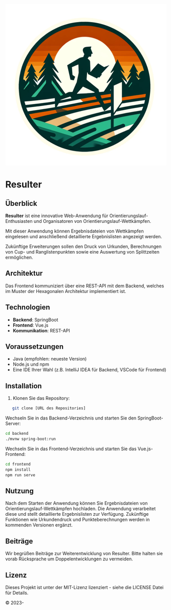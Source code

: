 <img src="Logo_Resulter.png" alt="Resulter Logo" width="512"/>

# **Resulter**

## Überblick

**Resulter** ist eine innovative Web-Anwendung für Orientierungslauf-Enthusiasten und Organisatoren von
Orientierungslauf-Wettkämpfen.

Mit dieser Anwendung können Ergebnisdateien von Wettkämpfen eingelesen und anschließend detaillierte Ergebnislisten
angezeigt werden.

Zukünftige Erweiterungen sollen den Druck von Urkunden, Berechnungen von Cup- und Ranglistenpunkten sowie eine
Auswertung von Splittzeiten ermöglichen.

## Architektur

Das Frontend kommuniziert über eine REST-API mit dem Backend, welches im Muster der Hexagonalen Architektur
implementiert ist.

## Technologien

- **Backend**: SpringBoot
- **Frontend**: Vue.js
- **Kommunikation**: REST-API

## Voraussetzungen

- Java (empfohlen: neueste Version)
- Node.js und npm
- Eine IDE Ihrer Wahl (z.B. IntelliJ IDEA für Backend, VSCode für Frontend)

## Installation

1. Klonen Sie das Repository:

```bash
   git clone [URL des Repositories]
````

Wechseln Sie in das Backend-Verzeichnis und starten Sie den SpringBoot-Server:

```bash
cd backend
./mvnw spring-boot:run
```

Wechseln Sie in das Frontend-Verzeichnis und starten Sie das Vue.js-Frontend:

```bash
cd frontend
npm install
npm run serve
```

## Nutzung

Nach dem Starten der Anwendung können Sie Ergebnisdateien von Orientierungslauf-Wettkämpfen hochladen. Die Anwendung
verarbeitet diese und stellt detaillierte Ergebnislisten zur Verfügung. Zukünftige Funktionen wie Urkundendruck und
Punkteberechnungen werden in kommenden Versionen ergänzt.

## Beiträge

Wir begrüßen Beiträge zur Weiterentwicklung von Resulter. Bitte halten sie vorab Rücksprache um Doppelentwicklungen zu
vermeiden.

## Lizenz

Dieses Projekt ist unter der MIT-Lizenz lizenziert - siehe die LICENSE Datei für Details.

© 2023-
